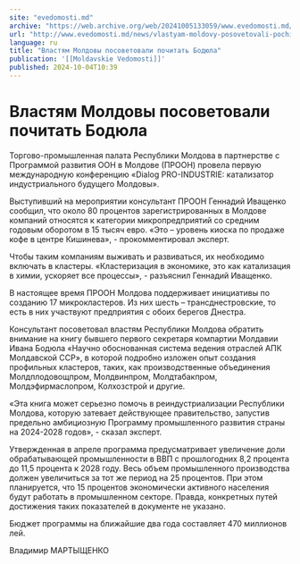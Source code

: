 ```yaml
---
site: "evedomosti.md"
archive: "https://web.archive.org/web/20241005133059/www.evedomosti.md/news/vlastyam-moldovy-posovetovali-pochitat-bodyula"
url: "http://www.evedomosti.md/news/vlastyam-moldovy-posovetovali-pochitat-bodyula"
language: ru
title: "Властям Молдовы посоветовали почитать Бодюла"
publication: '[[Moldavskie Vedomosti]]'
published: 2024-10-04T10:39
---
```


# Властям Молдовы посоветовали почитать Бодюла

Торгово-промышленная палата Республики Молдова в партнерстве с Программой развития ООН в Молдове (ПРООН) провела первую международную конференцию «Dialog PRO-INDUSTRIE: катализатор индустриального будущего Молдовы».

Выступивший на мероприятии консультант ПРООН Геннадий Иващенко сообщил, что около 80 процентов зарегистрированных в Молдове компаний относятся к категории микропредприятий со средним годовым оборотом в 15 тысяч евро. «Это – уровень киоска по продаже кофе в центре Кишинева», - прокомментировал эксперт.

Чтобы таким компаниям выживать и развиваться, их необходимо включать в кластеры. «Кластеризация в экономике, это как катализация в химии, ускоряет все процессы», - разъяснил Геннадий Иващенко.

В настоящее время ПРООН Молдова поддерживает инициативы по созданию 17 микрокластеров. Из них шесть – трансднестровские, то есть в них участвуют предприятия с обоих берегов Днестра.

Консультант посоветовал властям Республики Молдова обратить внимание на книгу бывшего первого секретаря компартии Молдавии Ивана Бодюла «Научно обоснованная система ведения отраслей АПК Молдавской ССР», в которой подробно изложен опыт создания профильных кластеров, таких, как производственные объединения Молдплодовощпром, Молдвинпром, Молдтабакпром, Молдэфирмаслопром, Колхозстрой и другие.

«Эта книга может серьезно помочь в реиндустриализации Республики Молдова, которую затевает действующее правительство, запустив предельно амбициозную Программу промышленного развития страны на 2024-2028 годов», - сказал эксперт.

Утвержденная в апреле программа предусматривает увеличение доли обрабатывающей промышленности в ВВП с прошлогодних 8,2 процента до 11,5 процента к 2028 году. Весь объем промышленного производства должен увеличиться за тот же период на 25 процентов. При этом планируется, что 15 процентов экономически активного населения будут работать в промышленном секторе. Правда, конкретных путей достижения таких показателей в документе не указано.

Бюджет программы на ближайшие два года составляет 470 миллионов лей.

Владимир МАРТЫЩЕНКО